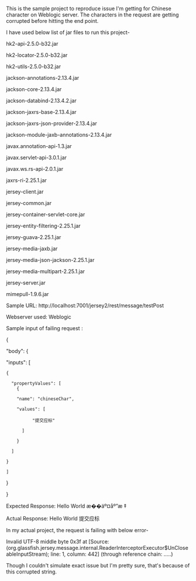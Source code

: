 This is the sample project to reproduce issue I'm getting for Chinese character on Weblogic server. The characters in the request are getting corrupted before hitting the end point.

I have used below list of jar files to run this project-

hk2-api-2.5.0-b32.jar

hk2-locator-2.5.0-b32.jar

hk2-utils-2.5.0-b32.jar

jackson-annotations-2.13.4.jar

jackson-core-2.13.4.jar

jackson-databind-2.13.4.2.jar

jackson-jaxrs-base-2.13.4.jar

jackson-jaxrs-json-provider-2.13.4.jar

jackson-module-jaxb-annotations-2.13.4.jar

javax.annotation-api-1.3.jar

javax.servlet-api-3.0.1.jar

javax.ws.rs-api-2.0.1.jar

jaxrs-ri-2.25.1.jar

jersey-client.jar

jersey-common.jar

jersey-container-servlet-core.jar

jersey-entity-filtering-2.25.1.jar

jersey-guava-2.25.1.jar

jersey-media-jaxb.jar

jersey-media-json-jackson-2.25.1.jar

jersey-media-multipart-2.25.1.jar

jersey-server.jar

mimepull-1.9.6.jar

Sample URL: http://localhost:7001/jersey2/rest/message/testPost

Webserver used: Weblogic

Sample input of failing request :

{

"body": {

"inputs": 
[

    {

      "propertyValues": [
        {

        "name": "chineseChar",

        "values": [

              "提交应标"

          ]

        }

      ]

    }

    ]

  }

}


Expected Response: Hello World æ��äº¤åº”æ ‡

Actual Response: Hello World 提交应标

In my actual project, the request is failing with below error-

Invalid UTF-8 middle byte 0x3f at [Source: (org.glassfish.jersey.message.internal.ReaderInterceptorExecutor$UnCloseableInputStream); line: 1, column: 442] (through reference chain: .....)

Though I couldn't simulate exact issue but I'm pretty sure, that's because of this corrupted string.
